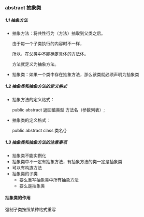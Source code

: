 ### abstract 抽象类

##### 1.1 抽象方法

- 抽象方法：将共性行为（方法）抽取到父类之后。

    由于每一个子类执行的内容时不一样，

    所以，在父类中不能确定具体的方法体。

    方法就定义为抽象方法。

- 抽象类：如果一个类中存在抽象方法，那么该类就必须声明为抽象类



##### 1.2 抽象类和抽象方法的定义格式

- 抽象方法的定义格式：

    public abstract 返回值类型 方法名（参数列表）;

- 抽象类的定义格式：

    public abstract class 类名{}



##### 1.3 抽象类和抽象方法的注意事项

- 抽象类不能实例化
- 抽象类中不一定有抽象方法，有抽象方法的类一定是抽象类
- 可以有构造方法
- 抽象类的子类
    - 要么重写抽象类中所有抽象方法
    - 要么是抽象类



#### 抽象类的作用

强制子类按照某种格式重写